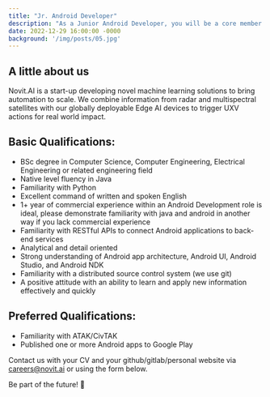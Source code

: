 ```yaml
---
title: "Jr. Android Developer"
description: "As a Junior Android Developer, you will be a core member of the team in developing ATAK integrations for our system processing spaceborne image and radar data. The ideal candidate would be passionate about creating intelligent products never seen elsewhere before. You must be a self-starter, responsive, flexible, and able to succeed within an open collaborative peer environment. This role involves on-site attendance. (ODTU Teknokent, Ankara)"
date: 2022-12-29 16:00:00 -0000
background: '/img/posts/05.jpg'
---
```



## A little about us

Novit.AI is a start-up developing novel machine learning solutions to bring automation to scale. We combine information from radar and multispectral satellites with our globally deployable Edge AI devices to trigger UXV actions for real world impact.

## Basic Qualifications:
* BSc degree in Computer Science, Computer Engineering, Electrical Engineering or related engineering field
* Native level fluency in Java
* Familiarity with Python
* Excellent command of written and spoken English
* 1+ year of commercial experience within an Android Development role is ideal, please demonstrate familiarity with java and android in another way if you lack commercial experience
* Familiarity with RESTful APIs to connect Android applications to back-end services
* Analytical and detail oriented
* Strong understanding of Android app architecture, Android UI, Android Studio, and Android NDK
* Familiarity with a distributed source control system (we use git)
* A positive attitude with an ability to learn and apply new information effectively and quickly


## Preferred Qualifications:
* Familiarity with ATAK/CivTAK
* Published one or more Android apps to Google Play

Contact us with your CV and your github/gitlab/personal website via careers@novit.ai or using the form below.

Be part of the future! 🚀

